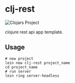 # clj-rest

![Clojars Project](https://img.shields.io/clojars/v/clj-rest/lein-template.svg)

clojure rest api app template.



## Usage
```
# new project
lein new clj-rest project_name
cd project_name
# run server
lein ring server-headless
```


